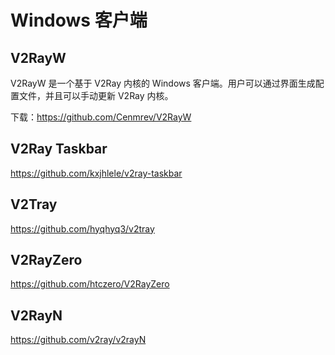 # Windows 客户端

## V2RayW

V2RayW 是一个基于 V2Ray 内核的 Windows 客户端。用户可以通过界面生成配置文件，并且可以手动更新 V2Ray 内核。

下载：https://github.com/Cenmrev/V2RayW

## V2Ray Taskbar

https://github.com/kxjhlele/v2ray-taskbar

## V2Tray

https://github.com/hyqhyq3/v2tray

## V2RayZero

https://github.com/htczero/V2RayZero
  
## V2RayN

https://github.com/v2ray/v2rayN
